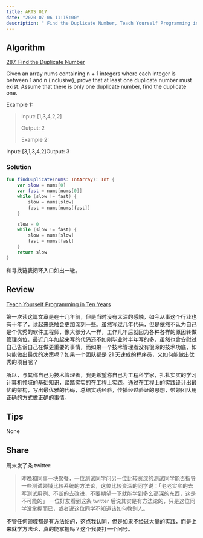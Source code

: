 ```yaml
---
title: ARTS 017
date: "2020-07-06 11:15:00"
description: " Find the Duplicate Number, Teach Yourself Programming in Ten Years"
---
```


## Algorithm
[287. Find the Duplicate Number](https://leetcode.com/problems/find-the-duplicate-number/)

Given an array nums containing n + 1 integers where each integer is between 1 and n (inclusive), prove that at least one duplicate number must exist. Assume that there is only one duplicate number, find the duplicate one.

Example 1:

> Input: [1,3,4,2,2]
>
> Output: 2
>
> Example 2:

Input: [3,1,3,4,2]Output: 3

### Solution
```kotlin
fun findDuplicate(nums: IntArray): Int {
    var slow = nums[0]
    var fast = nums[nums[0]]
    while (slow != fast) {
        slow = nums[slow]
        fast = nums[nums[fast]]
    }

    slow = 0
    while (slow != fast) {
        slow = nums[slow]
        fast = nums[fast]
    }
    return slow
}
```
和寻找链表闭环入口如出一辙。

## Review
[Teach Yourself Programming in Ten Years](http://www.norvig.com/21-days.html)

第一次读这篇文章是在十几年前，但是当时没有太深的感触，如今从事这个行业也有十年了，读起来感触会更加深刻一些。虽然写过几年代码，但是依然不认为自己是个优秀的软件工程师，像大部分人一样，工作几年后就因为各种各样的原因转做管理岗位，最近几年加起来写的代码还不如刚毕业时半年写的多，虽然也曾安慰过自己告诉自己在做更重要的事情，而如果一个技术管理者没有很深的技术功底，如何能做出最优的决策呢？如果一个团队都是 21 天速成的程序员，又如何能做出优秀的项目呢？

所以，与其称自己为技术管理者，我更希望称自己为工程科学家，扎扎实实的学习计算机领域的基础知识，踏踏实实的在工程上实践，通过在工程上的实践设计出最优的架构，写出最优雅的代码，总结实践经验，传播经过验证的思想，带领团队用正确的方式做正确的事情。

## Tips
None

## Share
周末发了条 twitter:
> 昨晚和同事一块聚餐，一位测试同学问另一位比较资深的测试同学能否指导一些测试领域比较系统的方法论，这位比较资深的同学说：「老老实实的去写测试用例、不断的去改进，不要期望一下就能学到多么高深的东西，这是不可能的」
一位好友看到这条 twitter 后说其实是有方法论的，只是这位同学没掌握而已，或者说这位同学不知道该如何教别人。

不管任何领域都是有方法论的，这点我认同，但是如果不经过大量的实践，而是上来就学方法论，真的能掌握吗？这个我要打一个问号。